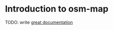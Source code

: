 # Introduction to osm-map

TODO: write [great documentation](http://jacobian.org/writing/what-to-write/)
